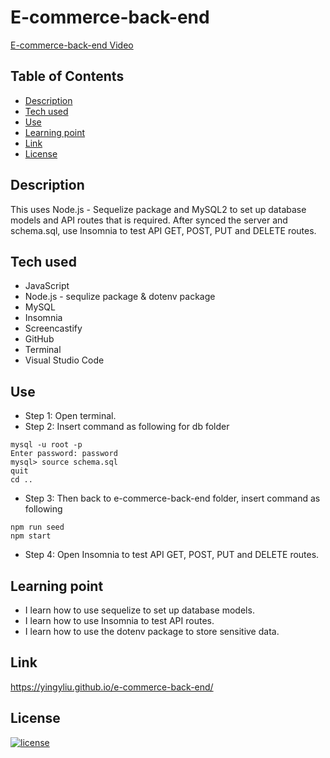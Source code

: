 # E-commerce-back-end

[E-commerce-back-end Video](https://youtu.be/fTGmxTpIihM)

## Table of Contents
- [Description](#description)
- [Tech used](#tech-used)
- [Use](#use)
- [Learning point](#learning-point)
- [Link](#link)
- [License](#license)


## Description
This uses Node.js - Sequelize package and MySQL2 to set up database models and API routes that is required. After synced the server and schema.sql, use Insomnia to test API GET, POST, PUT and DELETE routes.


## Tech used
- JavaScript
- Node.js - sequlize package & dotenv package
- MySQL
- Insomnia
- Screencastify
- GitHub
- Terminal
- Visual Studio Code

## Use
- Step 1: Open terminal.
- Step 2: Insert command as following for db folder
```
mysql -u root -p
Enter password: password
mysql> source schema.sql
quit
cd ..
```
- Step 3: Then back to e-commerce-back-end folder, insert command as following
```
npm run seed
npm start
```
- Step 4: Open Insomnia to test API GET, POST, PUT and DELETE routes.


## Learning point
- I learn how to use sequelize to set up database models.
- I learn how to use Insomnia to test API routes.
- I learn how to use the dotenv package to store sensitive data.


## Link
https://yingyliu.github.io/e-commerce-back-end/


## License
[![license](https://img.shields.io/badge/license-MIT-blue)](https://shields.io)